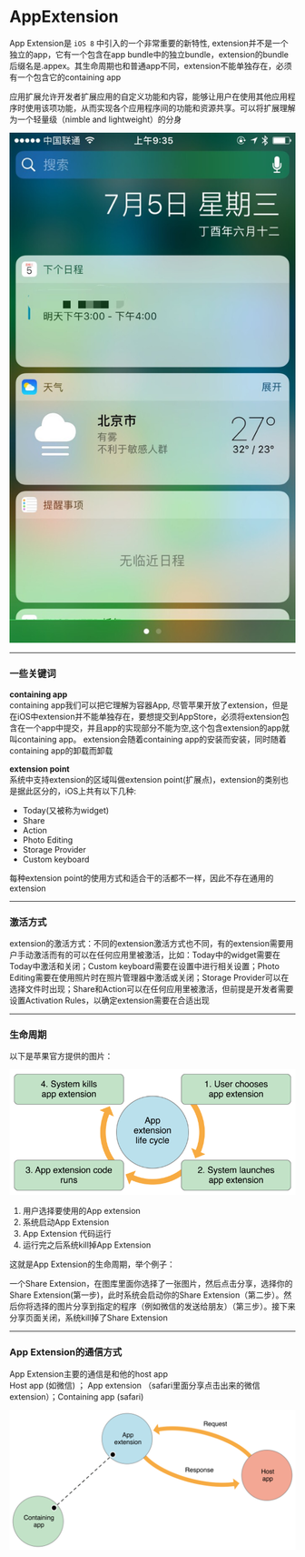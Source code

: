 # AppExtension

App Extension是 `iOS 8` 中引入的一个非常重要的新特性, extension并不是一个独立的app，它有一个包含在app bundle中的独立bundle，extension的bundle后缀名是.appex。其生命周期也和普通app不同，extension不能单独存在，必须有一个包含它的containing app     

应用扩展允许开发者扩展应用的自定义功能和内容，能够让用户在使用其他应用程序时使用该项功能，从而实现各个应用程序间的功能和资源共享。可以将扩展理解为一个轻量级（nimble and lightweight）的分身  

![](images/1.jpg)

---------------------------------------------------------

### 一些关键词 

**containing app**  
containing app我们可以把它理解为容器App, 尽管苹果开放了extension，但是在iOS中extension并不能单独存在，要想提交到AppStore，必须将extension包含在一个app中提交，并且app的实现部分不能为空,这个包含extension的app就叫containing app。
extension会随着containing app的安装而安装，同时随着containing app的卸载而卸载

**extension point**  
系统中支持extension的区域叫做extension point(扩展点)，extension的类别也是据此区分的，iOS上共有以下几种: 
- Today(又被称为widget)
- Share
- Action
- Photo Editing
- Storage Provider
- Custom keyboard

每种extension point的使用方式和适合干的活都不一样，因此不存在通用的extension  

---------------------------------------------------------

### 激活方式  

extension的激活方式：不同的extension激活方式也不同，有的extension需要用户手动激活而有的可以在任何应用里被激活，比如：Today中的widget需要在Today中激活和关闭；Custom keyboard需要在设置中进行相关设置；Photo Editing需要在使用照片时在照片管理器中激活或关闭；Storage Provider可以在选择文件时出现；Share和Action可以在任何应用里被激活，但前提是开发者需要设置Activation Rules，以确定extension需要在合适出现 

---------------------------------------------------------

### 生命周期  

以下是苹果官方提供的图片：

![](images/3.png)

1. 用户选择要使用的App extension
2. 系统启动App Extension
3. App Extension 代码运行
4. 运行完之后系统kill掉App Extension

这就是App Extension的生命周期，举个例子：

一个Share Extension，在图库里面你选择了一张图片，然后点击分享，选择你的Share Extension(第一步)，此时系统会启动你的Share Extension（第二步）。然后你将选择的图片分享到指定的程序（例如微信的发送给朋友）（第三步）。接下来分享页面关闭，系统kill掉了Share Extension

---------------------------------------------------------

### App Extension的通信方式  

App Extension主要的通信是和他的host app   
Host app (如微信)  ； App extension （safari里面分享点击出来的微信extension）；Containing app (safari)  

![](images/4.png)  

